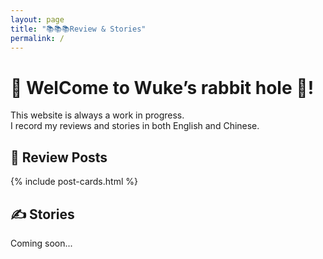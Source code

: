 ```yaml
---
layout: page
title: "📚📚📚Review & Stories"
permalink: /
---
```

# 👋 WelCome to Wuke’s rabbit hole 🌲!
This website is always a work in progress.  
I record my reviews and stories in both English and Chinese.

## 📖 Review Posts

<div class="post-cards" markdown="0">
  {% include post-cards.html %}
</div>

## ✍️ Stories
Coming soon...